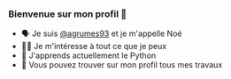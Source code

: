 ### Bienvenue sur mon profil 👋

- 🗣️ Je suis [@agrumes93](github.com/agrumes93) et je m'appelle Noé
- 😶‍🌫️ Je m'intéresse à tout ce que je peux 
- 🌱 J'apprends actuellement le Python
- 🚧 Vous pouvez trouver sur mon profil tous mes travaux
